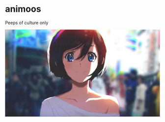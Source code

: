 # animoos
Peeps of culture only

<img src="https://github.com/aenichols/animoos/blob/main/07u2d0gno7p61.jpg?raw=true" />
